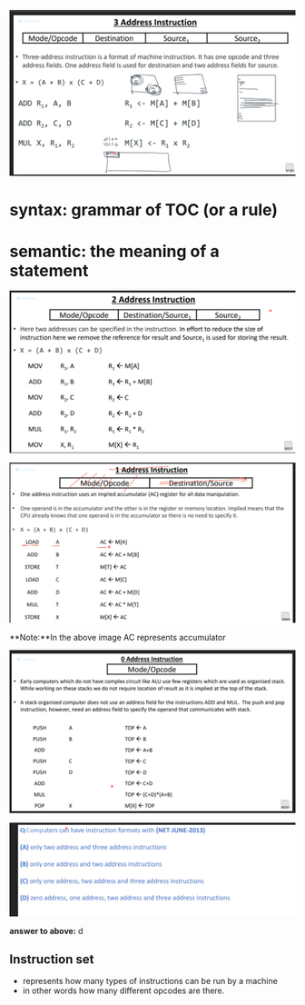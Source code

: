 ![Alt text](image-132.png)

# syntax: grammar of TOC (or a rule)

# semantic: the meaning of a statement

![Alt text](image-133.png)

![Alt text](image-134.png)

**Note:**In the above image AC represents accumulator

![Alt text](image-135.png)

![Alt text](image-136.png)

**answer to above:** d

## Instruction set
- represents how many types of instructions can  be run by a machine
- in other words how many different opcodes are there.

